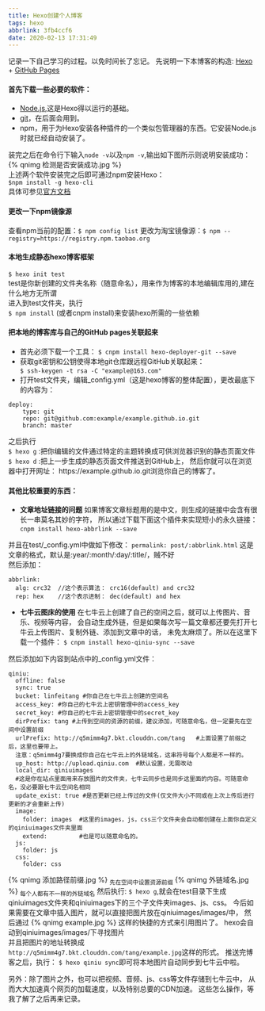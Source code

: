 ```yaml
---
title: Hexo创建个人博客
tags: hexo
abbrlink: 3fb4ccf6
date: 2020-02-13 17:31:49
---
```


记录一下自己学习的过程。以免时间长了忘记。
先说明一下本博客的构造:
[Hexo](https://hexo.io/zh-cn/) + [GitHub Pages](https://pages.github.com/)


#### 首先下载一些必要的软件： 
- [Node.js](http://nodejs.cn/download/),这是Hexo得以运行的基础。 
- [git](https://git-scm.com/)，在后面会用到。  
- npm，用于为Hexo安装各种插件的一个类似包管理器的东西。它安装Node.js时就已经自动安装了。  

装完之后在命令行下输入`node -v`以及`npm -v`,输出如下图所示则说明安装成功：  
{% qnimg 检测是否安装成功.jpg %}  
上述两个软件安装完之后即可通过npm安装Hexo：      
`$npm install -g hexo-cli`   
具体可参见[官方文档](https://hexo.io/zh-cn/docs/)    

#### 更改一下npm镜像源
查看npm当前的配置：`$ npm config list`
更改为淘宝镜像源：`$ npm --registry=https://registry.npm.taobao.org`

#### 本地生成静态hexo博客框架
`$ hexo init test`  
test是你新创建的文件夹名称（随意命名），用来作为博客的本地编辑库用的,建在什么地方无所谓       
进入到test文件夹，执行  
`$ npm install` (或者cnpm install)来安装hexo所需的一些依赖    

#### 把本地的博客库与自己的GitHub pages关联起来 
- 首先必须下载一个工具： 
`$ cnpm install hexo-deployer-git --save`    
- 获取git密钥和公钥使得本地git仓库跟远程GitHub关联起来：  
`$ ssh-keygen -t rsa -C "example@163.com"`  
- 打开test文件夹，编辑_config.yml（这是hexo博客的整体配置），更改最底下的内容为：  
```
deploy:
	type: git
	repo: git@github.com:example/example.github.io.git
	branch: master
```
之后执行  
`$ hexo g` :把你编辑的文件通过特定的主题转换成可供浏览器识别的静态页面文件
`$ hexo d` :把上一步生成的静态页面文件推送到GitHub上，
然后你就可以在浏览器中打开网址：
https:\//example.github.io.git浏览你自己的博客了。

#### 其他比较重要的东西：
- **文章地址链接的问题**
如果博客文章标题用的是中文，则生成的链接中会含有很长一串莫名其妙的字符，
所以通过下载下面这个插件来实现短小的永久链接：
`cnpm install hexo-abbrlink --save`  

并且在test/\_config.yml中做如下修改：
`permalink: post/:abbrlink.html` 这是文章的格式，默认是:year/:month/:day/:title/，贼不好  
然后添加：
```
abbrlink:
  alg: crc32  //这个表示算法： crc16(default) and crc32
  rep: hex    //这个表示进制： dec(default) and hex
```

- **七牛云图床的使用**
在七牛云上创建了自己的空间之后，就可以上传图片、音乐、视频等内容，
会自动生成外链，但是如果每次写一篇文章都还要先打开七牛云上传图片、复制外链、添加到文章中的话，
未免太麻烦了。所以在这里下载一个插件：
`$ cnpm install hexo-qiniu-sync --save`  

然后添加如下内容到站点中的_config.yml文件： 
```
qiniu:
  offline: false
  sync: true
  bucket: linfeitang #你自己在七牛云上创建的空间名
  access_key: #你自己的七牛云上密钥管理中的access_key
  secret_key: #你自己的七牛云上密钥管理中的secret_key
  dirPrefix: tang #上传到空间的资源的前缀，建议添加，可随意命名，但一定要先在空间中设置前缀
  urlPrefix: http://q5mimm4g7.bkt.clouddn.com/tang   #上面设置了前缀之后，这里也要带上。  
  注意：q5mimm4g7要换成你自己在七牛云上的外链域名，这串符号每个人都是不一样的。
  up_host: http://upload.qiniu.com  #默认设置，无需改动
  local_dir: qiniuimages 
  #这是你在站点里面用来存放图片的文件夹，七牛云同步也是同步这里面的内容。可随意命名，没必要跟七牛云空间名相同
  update_exist: true #是否更新已经上传过的文件(仅文件大小不同或在上次上传后进行更新的才会重新上传)
  image: 
    folder: images  #这里的images，js，css三个文件夹会自动都创建在上面你自定义的qiniuimages文件夹里面
    extend: 		#也是可以随意命名的。
  js:
    folder: js
  css:
    folder: css
```
{% qnimg 添加路径前缀.jpg %}
<sub>先在空间中设置资源前缀</sub>
{% qnimg 外链域名.jpg %}
<sub>每个人都有不一样的外链域名</sub>
然后执行:
`$ hexo g`,就会在test目录下生成qiniuimages文件夹和qiniuimages下的三个子文件夹images、js、css。
今后如果需要在文章中插入图片，就可以直接把图片放在qiniuimages/images/中，
然后通过
{% qnimg example.jpg %} 
这样的快捷的方式来引用图片了。
hexo会自动到qiniuimages/images/下寻找图片  
并且把图片的地址转换成`http://q5mimm4g7.bkt.clouddn.com/tang/example.jpg`这样的形式。 
推送完博客之后，执行：
`$ hexo qiniu sync`即可将本地图片自动同步到七牛云中啦。


另外：除了图片之外，也可以把视频、音频、js、css等文件存储到七牛云中，
从而大大加速真个网页的加载速度，以及特别总要的CDN加速。
这些怎么操作，等我了解了之后再来记录。